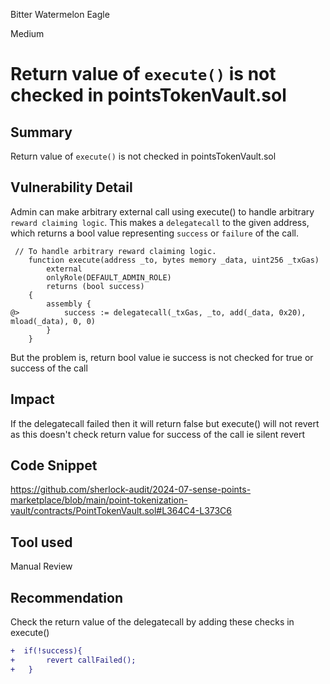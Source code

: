 Bitter Watermelon Eagle

Medium

# Return value of `execute()` is not checked in pointsTokenVault.sol

## Summary
Return value of `execute()` is not checked in pointsTokenVault.sol

## Vulnerability Detail
Admin can make arbitrary external call using execute() to handle arbitrary `reward claiming logic`. This makes a `delegatecall` to the given address, which returns a bool value representing `success` or `failure` of the call.
```solidity
 // To handle arbitrary reward claiming logic.
    function execute(address _to, bytes memory _data, uint256 _txGas)
        external
        onlyRole(DEFAULT_ADMIN_ROLE)
        returns (bool success)
    {
        assembly {
@>          success := delegatecall(_txGas, _to, add(_data, 0x20), mload(_data), 0, 0)
        }
    }
```

But the problem is, return bool value ie success is not checked for true or success of the call

## Impact
If the delegatecall failed then it will return false but execute() will not revert as this doesn't check return value for success of the call ie silent revert

## Code Snippet
https://github.com/sherlock-audit/2024-07-sense-points-marketplace/blob/main/point-tokenization-vault/contracts/PointTokenVault.sol#L364C4-L373C6

## Tool used
Manual Review

## Recommendation
Check the return value of the delegatecall by adding these checks in execute()
```diff
+  if(!success){
+       revert callFailed();
+   }
```